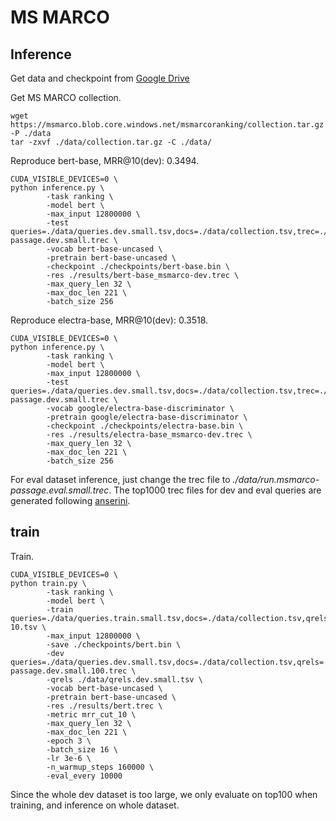 # MS MARCO

## Inference
Get data and checkpoint from [Google Drive](https://drive.google.com/drive/folders/1w8_8kFlQaIsi-zfbh6yBaPGpK3_vLAZ6?usp=sharing)

Get MS MARCO collection.
```
wget https://msmarco.blob.core.windows.net/msmarcoranking/collection.tar.gz -P ./data
tar -zxvf ./data/collection.tar.gz -C ./data/
```

Reproduce bert-base, MRR@10(dev): 0.3494.
```
CUDA_VISIBLE_DEVICES=0 \
python inference.py \
        -task ranking \
        -model bert \
        -max_input 12800000 \
        -test queries=./data/queries.dev.small.tsv,docs=./data/collection.tsv,trec=./data/run.msmarco-passage.dev.small.trec \
        -vocab bert-base-uncased \
        -pretrain bert-base-uncased \
        -checkpoint ./checkpoints/bert-base.bin \
        -res ./results/bert-base_msmarco-dev.trec \
        -max_query_len 32 \
        -max_doc_len 221 \
        -batch_size 256
```

Reproduce electra-base, MRR@10(dev): 0.3518.
```
CUDA_VISIBLE_DEVICES=0 \
python inference.py \
        -task ranking \
        -model bert \
        -max_input 12800000 \
        -test queries=./data/queries.dev.small.tsv,docs=./data/collection.tsv,trec=./data/run.msmarco-passage.dev.small.trec \
        -vocab google/electra-base-discriminator \
        -pretrain google/electra-base-discriminator \
        -checkpoint ./checkpoints/electra-base.bin \
        -res ./results/electra-base_msmarco-dev.trec \
        -max_query_len 32 \
        -max_doc_len 221 \
        -batch_size 256
```

For eval dataset inference, just change the trec file to *./data/run.msmarco-passage.eval.small.trec*. The top1000 trec files for dev and eval queries are generated following [anserini](https://github.com/castorini/anserini/blob/master/docs/experiments-msmarco-passage.md).

## train
Train.
```
CUDA_VISIBLE_DEVICES=0 \
python train.py \
        -task ranking \
        -model bert \
        -train  queries=./data/queries.train.small.tsv,docs=./data/collection.tsv,qrels=./data/qrels.train.tsv,trec=./data/trids_bm25_marco-10.tsv \
        -max_input 12800000 \
        -save ./checkpoints/bert.bin \
        -dev queries=./data/queries.dev.small.tsv,docs=./data/collection.tsv,qrels=./data/qrels.dev.small.tsv,trec=./data/run.msmarco-passage.dev.small.100.trec \
        -qrels ./data/qrels.dev.small.tsv \
        -vocab bert-base-uncased \
        -pretrain bert-base-uncased \
        -res ./results/bert.trec \
        -metric mrr_cut_10 \
        -max_query_len 32 \
        -max_doc_len 221 \
        -epoch 3 \
        -batch_size 16 \
        -lr 3e-6 \
        -n_warmup_steps 160000 \
        -eval_every 10000
```

Since the whole dev dataset is too large, we only evaluate on top100 when training, and inference on whole dataset.
